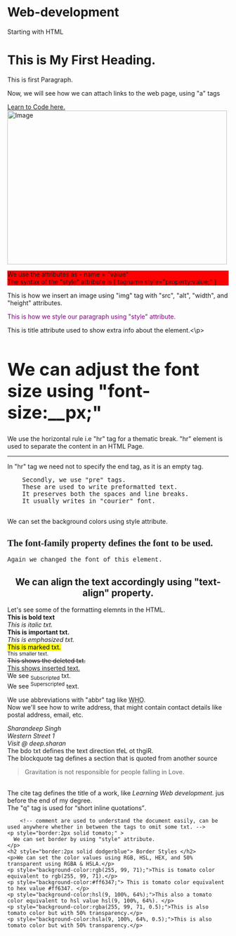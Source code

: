 # Web-development
Starting with HTML


<!DOCTYPE html>
<html lang="en-US">
  
  <head>
    <title>This is First Webpage</title>
  </head>
  
  <body>
    <h1> This is My First Heading. </h1>
    <p> This is first Paragraph. </p>
    <p> Now, we will see how we can attach links to the web page, using "a" tags</p>
    <a href = "https://www.w3schools.com"> Learn to Code here. </a>
    <br>
    <img src="https://www.w3schools.com/w3images/streetart5.jpg" alt="Image" width="500" height="350">
    <br>
    <p style="background-color: red">We use the attributes as - name = "value" <br> The syntax of the "style" attribute is [ tagname style="property:value;" ] </p>
    <p>This is how we insert an image using "img" tag with "src", "alt", "width", and "height" attributes.</p>
    <p style="color:purple;"> This is how we style our paragraph using "style" attribute.<br> </p>
    <p title="Tooltip"> This is title attribute used to show extra info about the element.<\p>
    <h1 style="font-size:40px;">We can adjust the font size using "font-size:__px;" </h1>
    <p> We use the horizontal rule i.e "hr" tag for a thematic break. "hr" element is used to separate the content in an HTML Page.</p>
    <hr>
    <p> In "hr" tag we need not to specify the end tag, as it is an empty tag.</p>
    <pre>
    Secondly, we use "pre" tags.
    These are used to write preformatted text.
    It preserves both the spaces and line breaks.
    It usually writes in "courier" font.
    </pre>
    <p style="background-color: powderred"> We can set the background colors using style attribute.</p>
      <h2 style="font-family:Verdana;">The font-family property defines the font to be used.</h2>
      <p style="font-family:Courier;">Again we changed the font of this element.</p>
      <h2 style="text-align:center;">We can align the text accordingly using "text-align" property.</h2>
      <p>Let's see some of the formatting elemnts in the HTML.<br>
        <b>This is bold text</b> <br>
        <i>This is italic txt.</i> <br>
        <strong>This is important txt.</strong> <br>
        <em>This is emphasized txt.</em> <br>
        <mark>This is marked txt.</mark> <br>
        <small>This smaller text.</small> <br>
        <del>This shows the deleted txt.</del> <br>
        <ins>This shows inserted text.</ins> <br>
        We see <sub>Subscripted</sub> txt. <br>
        We see <sup>Superscripted</sup> text. <br>
      </p>
      <p>
        We use abbreviations with "abbr" tag like <abbr title="World Health Organizations">WHO</abbr>.<br>
        Now we'll see how to write address, that might contain contact details like postal address, email, etc.
        <address>
          Sharandeep Singh <br>
          Western Street 1 <br>
          Visit @ deep.sharan <br>
        </address>
        The bdo txt defines the text direction <bdo dir="rtl">Right to Left</bdo>. <br>
        The blockquote tag defines a section that is quoted from another source <blockquote>Gravitation is not responsible for people falling in Love.</blockquote> <br>
        The cite tag defines the title of a work, like <cite> Learning Web development. </cite> jus before the end of my degree.</br>
        The "q" tag is used for <q>short inline quotations</q>. <br>
    </p>
     
        <!-- comment are used to understand the document easily, can be used anywhere whether in between the tags to omit some txt. -->
    <p style="border:2px solid tomato;" >
      We can set border by using "style" attribute.
    </p>
    <h2 style="border:2px solid dodgerblue"> Border Styles </h2>
    <p>We can set the color values using RGB, HSL, HEX, and 50% transparent using RGBA & HSLA.</p>
    <p style="background-color:rgb(255, 99, 71);">This is tomato color equivalent to rgb(255, 99, 71).</p>
    <p style="background-color:#ff6347;"> This is tomato color equivalent to hex value #ff6347. </p>
    <p style="background-color:hsl(9, 100%, 64%);">This also a tomato color equivalent to hsl value hsl(9, 100%, 64%). </p>
    <p style="background-color:rgba(255, 99, 71, 0.5);">This is also tomato color but with 50% transparency.</p>
    <p style="background-color:hsla(9, 100%, 64%, 0.5);">This is also tomato color but with 50% transparency.</p>
    
        
  </body>
</html>
